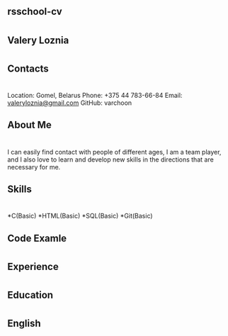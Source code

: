 **rsschool-cv**<h1>
--------------------------------------------------------------------------

**Valery Loznia**<h1>
--------------------------------------------------------------------------

**Contacts**<h1>
--------------------------------------------------------------------------
Location: Gomel, Belarus
Phone: +375 44 783-66-84
Email: valeryloznia@gmail.com
GitHub: varchoon

**About Me**<h1>
--------------------------------------------------------------------------
I can easily find contact with people of different ages, I am a team player, and I also love to learn and develop new skills in the directions that are necessary for me.


**Skills**<h1>
--------------------------------------------------------------------------
*C(Basic)
*HTML(Basic)
*SQL(Basic)
*Git(Basic)

**Code Examle**<h1>
--------------------------------------------------------------------------

**Experience**<h1>
--------------------------------------------------------------------------

**Education**<h1>
--------------------------------------------------------------------------

**English**<h1>
--------------------------------------------------------------------------
